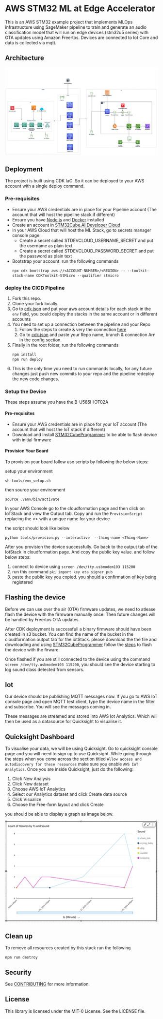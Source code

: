 # AWS STM32 ML at Edge Accelerator

This is an AWS STM32 example project that implements MLOps infrastructure using SageMaker pipeline to train and generate an audio classification model that will run on edge devices (stm32u5 series) with OTA updates using Amazon Freertos. Devices are connected to Iot Core and data is collected via mqtt.

## Architecture

![architecture](./doc/images/architecture.png)

## Deployment

The project is built using CDK IaC. So it can be deployed to your AWS account with a single deploy command.

### Pre-requisites

- Ensure your AWS credentials are in place for your Pipeline account (The account that will host the pipeline stack if different)
- Ensure you have [Node.js](https://nodejs.org) and [Docker](https://www.docker.com/products/docker-desktop/) installed
- Create an account in [STM32Cube.AI Developer Cloud](https://stm32ai-cs.st.com/home)
- In your AWS Cloud that will host the ML Stack, go to secrets manager console page:
  - Create a secret called STDEVCLOUD_USERNAME_SECRET and put the username as plain text
  - Create a secret called STDEVCLOUD_PASSWORD_SECRET and put the password as plain text
- Bootstrap your account:
  run the following commands
  ```
  npx cdk bootstrap aws://<ACCOUNT-NUMBER>/<REGION> -- --toolkit-stack-name CDKToolkit-StMicro --qualifier stmicro
  ```

### deploy the CICD Pipeline

1. Fork this repo.
1. Clone your fork locally.
1. Go to [cdk.json](./cdk.json) and put your aws account details for each stack in the `env` field, you could deploy the stacks in the same account or in different accounts
1. You need to set up a connection between the pipeline and your Repo
   1. Follow the steps to create & very the connection [here](https://docs.aws.amazon.com/dtconsole/latest/userguide/connections-create-github.html)
   1. Go to [cdk.json](./cdk.json) and paste your Repo name, branch & connection Arn in the config section.
1. Finally in the root folder, run the following commands
   ```
   npm install
   npm run deploy
   ```
1. This is the only time you need to run commands locally, for any future changes just push new commits to your repo and the pipeline redeploy the new code changes.

### Setup the Device

These steps assume you have the B-U585I-IOT02A

#### Pre-requisites

- Ensure your AWS credentials are in place for your IoT account (The account that will host the IoT stack if different)
- Download and Install [STM32CubeProgrammer](https://www.st.com/en/development-tools/stm32cubeprog.html) to be able to flash device with initial firmware

#### Provision Your Board

To provision your board follow use scripts by following the below steps:

setup your environment

```
sh tools/env_setup.sh
```

then source your environment

```
source .venv/bin/activate
```

In your AWS Console go to the cloudformation page and then click on IoTStack and view the Output tab. Copy and run the `ProvisionScript` replacing the <> with a unique name for your device

the script should look like below

```
python tools/provision.py --interactive  --thing-name <Thing-Name>
```

After you provision the device successfully. Go back to the output tab of the IotStack in cloudformation page. And copy the public key value. and follow below steps:

1. connect to device using `screen /dev/tty.usbmodem103 115200`
1. run this command `pki import key ota_signer_pub`
1. paste the public key you copied. you should a confirmation of key being registered

## Flashing the device

Before we can use over the air (OTA) firmware updates, we need to atlease flash the device with the firmware manually once. Then future changes will be handled by Freertos OTA updates.

After CDK deployment is successfull a binary firmware should have been created in s3 bucket. You can find the name of the bucket in the cloudformation output tab for the iotStack.
please download the the file and downloading and using [STM32CubeProgrammer](https://www.st.com/en/development-tools/stm32cubeprog.html) follow the [steps](https://wiki.stmicroelectronics.cn/stm32mpu/wiki/STM32CubeProgrammer#Flash_programming_principles) to flash the device with the firware.

Once flashed if you are still connected to the device using the command `screen /dev/tty.usbmodem103 115200`, you should see the device starting to log sound class detected from sensors.

## Iot

Our device should be publishing MQTT messages now. If you go to AWS IoT console page and open MQTT test client, type the device name in the filter and subscribe. You will see the messages coming in.

These messages are streamed and stored into AWS Iot Analytics. Which will then be used as a datasource for Quicksight to visualise it.

## Quicksight Dashboard

To visualise your data, we will be using Quicksight. Go to quicksight console page and you will need to sign up to use Quicksight. While going through the steps when you come across the section titled `Allow access and autodiscovery for these resources` make sure you enable `AWS IoT Analytics`. Once you are inside Quicksight, just do the following:

1. Click New Analysis
1. Click New dataset
1. Choose AWS IoT Analytics
1. Select our Analytics dataset and click Create data source
1. Click Visualize
1. Choose the Free-form layout and click Create

you should be able to display a graph as image below.

![quicksight](./doc/images/quicksight.png)

## Clean up

To remove all resources created by this stack run the following

```
npm run destroy
```

## Security

See [CONTRIBUTING](CONTRIBUTING.md#security-issue-notifications) for more information.

## License

This library is licensed under the MIT-0 License. See the LICENSE file.
